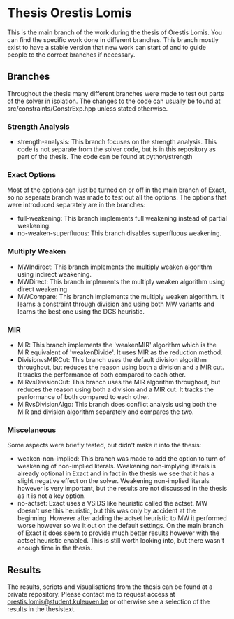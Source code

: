 # Thesis Orestis Lomis

This is the main branch of the work during the thesis of Orestis Lomis. You can find the specific work done in different branches. This branch mostly exist to have a stable version that new work can start of and to guide people to the correct branches if necessary.

## Branches

Throughout the thesis many different branches were made to test out parts of the solver in isolation. The changes to the code can usually be found at src/constraints/ConstrExp.hpp unless stated otherwise.

### Strength Analysis

- strength-analysis: This branch focuses on the strength analysis. This code is not separate from the solver code, but is in this repository as part of the thesis. The code can be found at python/strength

### Exact Options

Most of the options can just be turned on or off in the main branch of Exact, so no separate branch was made to test out all the options. The options that were introduced separately are in the branches:

- full-weakening: This branch implements full weakening instead of partial weakening.
- no-weaken-superfluous: This branch disables superfluous weakening.

### Multiply Weaken

- MWIndirect: This branch implements the multiply weaken algorithm using indirect weakening.
- MWDirect: This branch implements the multiply weaken algorithm using direct weakening
- MWCompare: This branch implements the multiply weaken algorithm. It learns a constraint through division and using both MW variants and learns the best one using the DGS heuristic.

### MIR

- MIR: This branch implements the 'weakenMIR' algorithm which is the MIR equivalent of 'weakenDivide'. It uses MIR as the reduction method.
- DivisionvsMIRCut: This branch uses the default division algorithm throughout, but reduces the reason using both a division and a MIR cut. It tracks the performance of both compared to each other.
- MIRvsDivisionCut: This branch uses the MIR algorithm throughout, but reduces the reason using both a division and a MIR cut. It tracks the performance of both compared to each other.
- MIRvsDivisionAlgo: This branch does conflict analysis using both the MIR and division algorithm separately and compares the two.

### Miscelaneous

Some aspects were briefly tested, but didn't make it into the thesis:

- weaken-non-implied: This branch was made to add the option to turn of weakening of non-implied literals. Weakening non-implying literals is already optional in Exact and in fact in the thesis we see that it has a slight negative effect on the solver. Weakening non-implied literals however is very important, but the results are not discussed in the thesis as it is not a key option.
- no-actset: Exact uses a VSIDS like heuristic called the actset. MW doesn't use this heuristic, but this was only by accident at the beginning. However after adding the actset heuristic to MW it performed worse however so we it out on the default settings. On the main branch of Exact it does seem to provide much better results however with the actset heuristic enabled. This is still worth looking into, but there wasn't enough time in the thesis.

## Results

The results, scripts and visualisations from the thesis can be found at a private repository. Please contact me to request access at orestis.lomis@student.kuleuven.be or otherwise see a selection of the results in the thesistext.